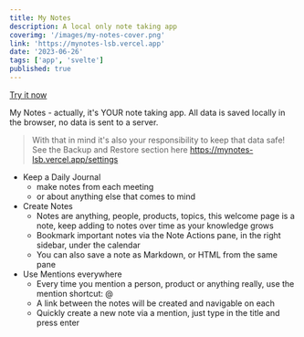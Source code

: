 ```yaml
---
title: My Notes
description: A local only note taking app
coverimg: '/images/my-notes-cover.png'
link: 'https://mynotes-lsb.vercel.app'
date: '2023-06-26'
tags: ['app', 'svelte']
published: true
---
```


[Try it now](https://mynotes-lsb.vercel.app)

My Notes - actually, it's YOUR note taking app. All data is saved locally in the browser, no data is sent to a server.

> With that in mind it's also your responsibility to keep that data safe! See the Backup and Restore section here https://mynotes-lsb.vercel.app/settings

- Keep a Daily Journal
  - make notes from each meeting
  - or about anything else that comes to mind
- Create Notes
  - Notes are anything, people, products, topics, this welcome page is a note, keep adding to notes over time as your knowledge grows
  - Bookmark important notes via the Note Actions pane, in the right sidebar, under the calendar
  - You can also save a note as Markdown, or HTML from the same pane
- Use Mentions everywhere
  - Every time you mention a person, product or anything really, use the mention shortcut: @
  - A link between the notes will be created and navigable on each
  - Quickly create a new note via a mention, just type in the title and press enter
